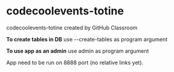 # codecoolevents-totine
codecoolevents-totine created by GitHub Classroom


**To create tables in DB** use --create-tables as program argument

**To use app as an admin** use admin as program argument

App need to be run on 8888 port (no relative links yet).
